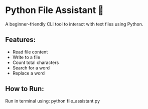 # Python File Assistant 📂

A beginner-friendly CLI tool to interact with text files using Python.

## Features:
- Read file content
- Write to a file
- Count total characters
- Search for a word
- Replace a word

## How to Run:
Run in terminal using:
python file_assistant.py
